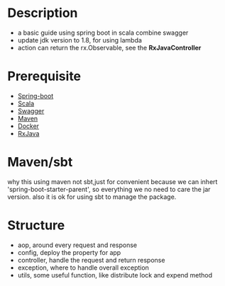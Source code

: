 # Description 

* a basic guide using spring boot in scala combine swagger
* update jdk version to 1.8, for using lambda
* action can return the rx.Observable, see the **RxJavaController**

# Prerequisite

* [Spring-boot](http://projects.spring.io/spring-boot)
* [Scala](http://www.scala-lang.org)
* [Swagger](http://swagger.io)
* [Maven](http://maven.apache.org)
* [Docker](http://www.docker.com)
* [RxJava](https://github.com/ReactiveX/RxJava)

# Maven/sbt
why this using maven not sbt,just for convenient because we can inhert 'spring-boot-starter-parent',
so everything we no need to care the jar version. also it is ok for using sbt to manage the package.

# Structure
* aop, around every request and response 
* config, deploy the property for app
* controller, handle the request and return response
* exception, where to handle overall exception 
* utils, some useful function, like distribute lock and expend method
